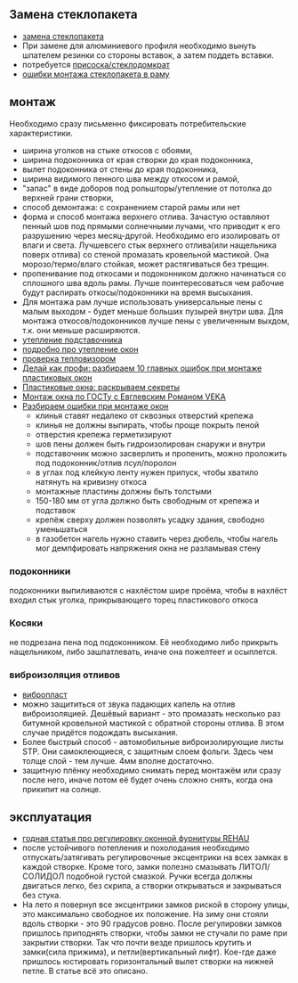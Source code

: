 
## Замена стеклопакета

  * [замена стеклопакета](https://www.rmnt.ru/story/windows/1009626.htm)
  * При замене для алюминиевого профиля необходимо вынуть шпателем резинки со стороны вставок, а затем поддеть вставки.
  * потребуется [присоска/стеклодомкрат](http://www.vseinstrumenti.ru/silovaya-tehnika/gruzopodemnoe-oborudovanie/prisoski-dlya-stekla/sparta/dvojnoj-875155/)
  * [ошибки монтажа стеклопакета в раму](https://www.youtube.com/watch?v=c2isSphl_4k)

## монтаж

Необходимо сразу письменно фиксировать потребительские характеристики. 
 * ширина уголков на стыке откосов с обоями, 
 * ширина подоконника от края створки до края подоконника, 
 * вылет подоконника от стены до края подоконника, 
 * ширина видимого пенного шва между откосом и рамой, 
 * "запас" в виде доборов под рольшторы/утепление от потолка до верхней грани створки, 
 * способ демонтажа: с сохранением старой рамы или нет
 * форма и способ монтажа верхнего отлива. Зачастую оставляют пенный шов под прямыми солнечными лучами, что приводит к его разрушению через месяц-другой. Необходимо его изолировать от влаги и света. Лучшевсего стык верхнего отлива(или нащельника поверх отлива) со стеной промазать кровельной мастикой. Она морозо/термо/влаго стойкая, может растягиваться без трещин.
 * пропенивание под откосами и подоконником должно начинаться со сплошного шва вдоль рамы. Лучше поинтересоваться чем рабочие будут распирать откосы/подоконники на время высыхания.
 * Для монтажа рам лучше использовать универсальные пены с малым выходом - будет меньше больших пузырей внутри шва. Для монтажа откосов/подоконников лучше пены с увеличенным выхдом, т.к. они меньше расширяются.
 * [утепление подставочника](https://www.youtube.com/watch?v=xTCTzGtFwkk)
 * [подробно про утепление окон](https://www.youtube.com/watch?v=yzUuXiqlJ_M)
 * [проверка тепловизором](https://youtu.be/cCEh3CjeJXc?t=808)
 * [Делай как профи: разбираем 10 главных ошибок при монтаже пластиковых окон](https://www.youtube.com/watch?v=nH1tBbYqWkk)
 * [Пластиковые окна: раскрываем секреты ](https://www.youtube.com/watch?v=FRW_cvFrVGc&t=610s)
 * [Монтаж окна по ГОСТу с Евглевским Романом VEKA](https://www.youtube.com/watch?v=nnHkpyfohrI)
 * [Разбираем ошибки при монтаже окон](https://www.youtube.com/watch?v=A40FMbcrejQ)
	* клинья ставят недалеко от сквозных отверстий крепежа
	* клинья не должны выпирать, чтобы проще покрыть пеной
	* отверстия крепежа герметизируют
	* шов пены должен быть гидроизолирован снаружи и внутри
	* подставочник можно засверлить и пропенить, можно проложить под подоконник/отлив псул/поролон
	* в углах под клейкую ленту нужен припуск, чтобы хватило натянуть на кривизну откоса
	* монтажные пластины должны быть толстыми
	* 150-180 мм от угла должно быть свободным от крепежа и подставок
	* крепёж сверху должен позволять усадку здания, свободно уменьшаться
	* в газобетон нагель нужно ставить через дюбель, чтобы нагель мог демпфировать напряжения окна не разламывая стену

### подоконники

подоконники выпиливаются с нахлёстом шире проёма, чтобы в нахлёст входил стык уголка, прикрывающего торец пластикового откоса

### Косяки

не подрезана пена под подоконником. Её необходимо либо прикрыть нащельником, либо зашпатлевать, иначе она пожелтеет и осыплется.

### виброизоляция отливов

 * [вибропласт](http://stp-moscow.ru/products/vibropolgoschayuschij-material-stp-bimast-standart)
 * можно защититься от звука падающих капель на отлив виброизоляцией. Дешёвый вариант - это промазать несколько раз битумной кровельной мастикой с обратной стороны отлива. В этом случае придётся подождать высыхания. 
 * Более быстрый способ - автомобильные виброизолирующие листы STP. Они самоклеющиеся, с защитным слоем фольги. Здесь чем толще слой - тем лучше. 4мм вполне достаточно.
 * защитную плёнку необходимо снимать перед монтажём или сразу после него, иначе потом её будет очень сложно снять, когда она прикипит на солнце.

## эксплуатация

 * [годная статья про регулировку оконной фурнитуры REHAU](http://vse-postroim-sami.ru/materials/windows-doors/4987_regulirovka-plastikovyx-okon-rehau/)
 * после устойчивого потепления и похолодания необходимо отпускать/затягивать регулировочные эксцентрики на всех замках в каждой створке. Кроме того, замки полезно смазывать ЛИТОЛ/СОЛИДОЛ подобной густой смазкой. Ручки всегда должны двигаться легко, без скрипа, а створки открываться и закрываться без стука.
 * На лето я повернул все эксцентрики замков риской в сторону улицы, это максимально свободное их положение. На зиму они стояли вдоль створки - это 90 градусов ровно. После регулировки замков пришлось приподнять створки, чтобы замки не стучали по раме при закрытии створки. Так что почти везде пришлось крутить и замки(сила прижима), и петли(вертикальный лифт). Кое-где даже пришлось юстировать горизонтальный вылет створки на нижней петле. В статье всё это описано. 
